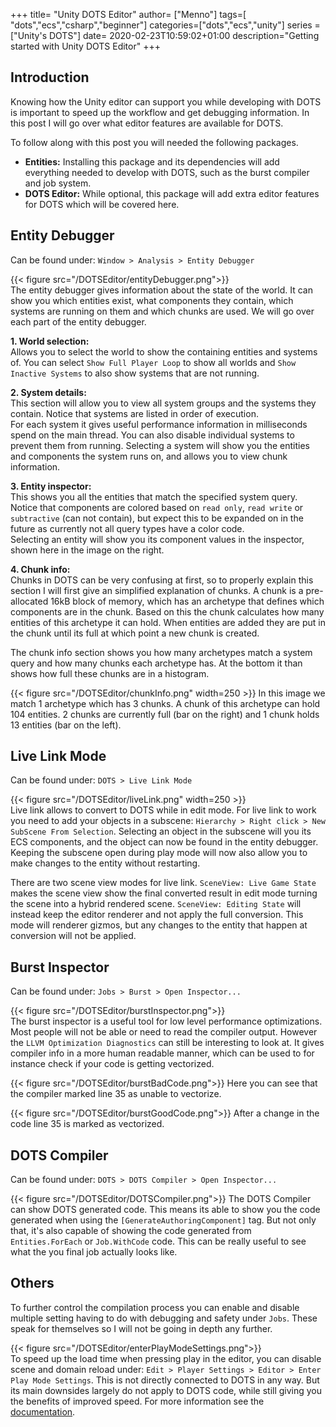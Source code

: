+++
title= "Unity DOTS Editor"
author= ["Menno"]
tags=[ "dots","ecs","csharp","beginner"]
categories=["dots","ecs","unity"]
series = ["Unity's DOTS"]
date= 2020-02-23T10:59:02+01:00
description="Getting started with Unity DOTS Editor"
+++

## Introduction
Knowing how the Unity editor can support you while developing with DOTS is important to speed up the workflow and get debugging information. In this post I will go over what editor features are available for DOTS. 

To follow along with this post you will needed the following packages.
* **Entities:** Installing this package and its dependencies will add everything needed to develop with DOTS, such as the burst compiler and job system.
* **DOTS Editor:** While optional, this package will add extra editor features for DOTS which will be covered here.

## Entity Debugger
Can be found under: `Window > Analysis > Entity Debugger`

{{< figure src="/DOTSEditor/entityDebugger.png">}}  
The entity debugger gives information about the state of the world. It can show you which entities exist, what components they contain, which systems are running on them and which chunks are used. We will go over each part of the entity debugger.

**1. World selection:**  
Allows you to select the world to show the containing entities and systems of. You can select `Show Full Player Loop` to show all worlds and `Show Inactive Systems` to also show systems that are not running.

**2. System details:**  
This section will allow you to view all system groups and the systems they contain. Notice that systems are listed in order of execution.  
For each system it gives useful performance information in milliseconds spend on the main thread. You can also disable individual systems to prevent them from running. Selecting a system will show you the entities and components the system runs on, and allows you to view chunk information. 

**3. Entity inspector:**  
This shows you all the entities that match the specified system query.  
Notice that components are colored based on `read only`, `read write` or `subtractive` (can not contain), but expect this to be expanded on in the future as currently not all query types have a color code.  
Selecting an entity will show you its component values in the inspector, shown here in the image on the right.

**4. Chunk info:**  
Chunks in DOTS can be very confusing at first, so to properly explain this section I will first give an simplified explanation of chunks. A chunk is a pre-allocated 16kB block of memory, which has an archetype that defines which components are in the chunk. Based on this the chunk calculates how many entities of this archetype it can hold. When entities are added they are put in the chunk until its full at which point a new chunk is created.  
  
The chunk info section shows you how many archetypes match a system query and how many chunks each archetype has. At the bottom it than shows how full these chunks are in a histogram.  

{{< figure src="/DOTSEditor/chunkInfo.png" width=250 >}}
In this image we match 1 archetype which has 3 chunks. A chunk of this archetype can hold 104 entities. 2 chunks are currently full (bar on the right) and 1 chunk holds 13 entities (bar on the left). 

## Live Link Mode
Can be found under: `DOTS > Live Link Mode`

{{< figure src="/DOTSEditor/liveLink.png" width=250 >}}  
Live link allows to convert to DOTS while in edit mode. For live link to work you need to add your objects in a subscene: `Hierarchy > Right click > New SubScene From Selection`. Selecting an object in the subscene will you its ECS components, and the object can now be found in the entity debugger. Keeping the subscene open during play mode will now also allow you to make changes to the entity without restarting.

There are two scene view modes for live link. `SceneView: Live Game State` makes the scene view show the final converted result in edit mode turning the scene into a hybrid rendered scene. `SceneView: Editing State` will instead keep the editor renderer and not apply the full conversion. This mode will renderer gizmos, but any changes to the entity that happen at conversion will not be applied.

## Burst Inspector
Can be found under: `Jobs > Burst > Open Inspector...`

{{< figure src="/DOTSEditor/burstInspector.png">}}  
The burst inspector is a useful tool for low level performance optimizations. Most people will not be able or need to read the compiler output. However the `LLVM Optimization Diagnostics` can still be interesting to look at. It gives compiler info in a more human readable manner, which can be used to for instance check if your code is getting vectorized.

{{< figure src="/DOTSEditor/burstBadCode.png">}}
Here you can see that the compiler marked line 35 as unable to vectorize. 

{{< figure src="/DOTSEditor/burstGoodCode.png">}}
After a change in the code line 35 is marked as vectorized.

## DOTS Compiler
Can be found under: `DOTS > DOTS Compiler > Open Inspector...`

{{< figure src="/DOTSEditor/DOTSCompiler.png">}} 
The DOTS Compiler can show DOTS generated code. This means its able to show you the code generated when using the `[GenerateAuthoringComponent]` tag. But not only that, it's also capable of showing the code generated from `Entities.ForEach` or `Job.WithCode` code. This can be really useful to see what the you final job actually looks like.

## Others
To further control the compilation process you can enable and disable multiple setting having to do with debugging and safety under `Jobs`. These speak for themselves so I will not be going in depth any further.

{{< figure src="/DOTSEditor/enterPlayModeSettings.png">}}  
To speed up the load time when pressing play in the editor, you can disable scene and domain reload under: `Edit > Player Settings > Editor > Enter Play Mode Settings`. This is not directly connected to DOTS in any way. But its main downsides largely do not apply to DOTS code, while still giving you the benefits of improved speed. For more information see the [documentation](https://docs.unity3d.com/2019.3/Documentation/Manual/ConfigurableEnterPlayMode.html).